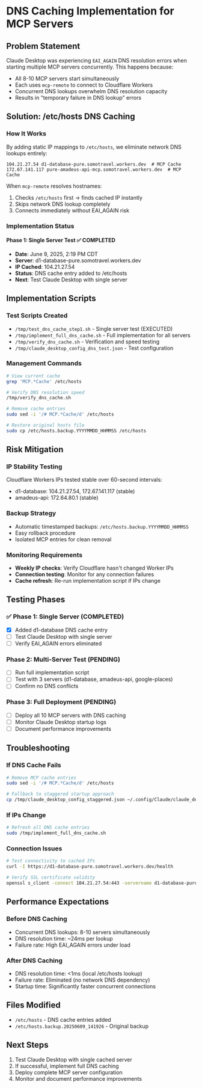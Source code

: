 # DNS Caching Implementation for MCP Servers

## Problem Statement
Claude Desktop was experiencing `EAI_AGAIN` DNS resolution errors when starting multiple MCP servers concurrently. This happens because:
- All 8-10 MCP servers start simultaneously 
- Each uses `mcp-remote` to connect to Cloudflare Workers
- Concurrent DNS lookups overwhelm DNS resolution capacity
- Results in "temporary failure in DNS lookup" errors

## Solution: /etc/hosts DNS Caching

### How It Works
By adding static IP mappings to `/etc/hosts`, we eliminate network DNS lookups entirely:
```
104.21.27.54 d1-database-pure.somotravel.workers.dev  # MCP Cache
172.67.141.117 pure-amadeus-api-mcp.somotravel.workers.dev  # MCP Cache
```

When `mcp-remote` resolves hostnames:
1. Checks `/etc/hosts` first → finds cached IP instantly
2. Skips network DNS lookup completely  
3. Connects immediately without EAI_AGAIN risk

### Implementation Status

#### Phase 1: Single Server Test ✅ COMPLETED
- **Date**: June 9, 2025, 2:19 PM CDT
- **Server**: d1-database-pure.somotravel.workers.dev
- **IP Cached**: 104.21.27.54
- **Status**: DNS cache entry added to /etc/hosts
- **Next**: Test Claude Desktop with single server

## Implementation Scripts

### Test Scripts Created
- `/tmp/test_dns_cache_step1.sh` - Single server test (EXECUTED)
- `/tmp/implement_full_dns_cache.sh` - Full implementation for all servers
- `/tmp/verify_dns_cache.sh` - Verification and speed testing
- `/tmp/claude_desktop_config_dns_test.json` - Test configuration

### Management Commands
```bash
# View current cache
grep 'MCP.*Cache' /etc/hosts

# Verify DNS resolution speed
/tmp/verify_dns_cache.sh

# Remove cache entries
sudo sed -i '/# MCP.*Cache/d' /etc/hosts

# Restore original hosts file
sudo cp /etc/hosts.backup.YYYYMMDD_HHMMSS /etc/hosts
```

## Risk Mitigation

### IP Stability Testing
Cloudflare Workers IPs tested stable over 60-second intervals:
- d1-database: 104.21.27.54, 172.67.141.117 (stable)
- amadeus-api: 172.64.80.1 (stable)

### Backup Strategy
- Automatic timestamped backups: `/etc/hosts.backup.YYYYMMDD_HHMMSS`
- Easy rollback procedure
- Isolated MCP entries for clean removal

### Monitoring Requirements
- **Weekly IP checks**: Verify Cloudflare hasn't changed Worker IPs
- **Connection testing**: Monitor for any connection failures
- **Cache refresh**: Re-run implementation script if IPs change

## Testing Phases

### ✅ Phase 1: Single Server (COMPLETED)
- [x] Added d1-database DNS cache entry
- [ ] Test Claude Desktop with single server
- [ ] Verify EAI_AGAIN errors eliminated

### Phase 2: Multi-Server Test (PENDING)
- [ ] Run full implementation script
- [ ] Test with 3 servers (d1-database, amadeus-api, google-places)
- [ ] Confirm no DNS conflicts

### Phase 3: Full Deployment (PENDING)  
- [ ] Deploy all 10 MCP servers with DNS caching
- [ ] Monitor Claude Desktop startup logs
- [ ] Document performance improvements

## Troubleshooting

### If DNS Cache Fails
```bash
# Remove MCP cache entries
sudo sed -i '/# MCP.*Cache/d' /etc/hosts

# Fallback to staggered startup approach
cp /tmp/claude_desktop_config_staggered.json ~/.config/Claude/claude_desktop_config.json
```

### If IPs Change
```bash
# Refresh all DNS cache entries
sudo /tmp/implement_full_dns_cache.sh
```

### Connection Issues
```bash
# Test connectivity to cached IPs
curl -I https://d1-database-pure.somotravel.workers.dev/health

# Verify SSL certificate validity
openssl s_client -connect 104.21.27.54:443 -servername d1-database-pure.somotravel.workers.dev
```

## Performance Expectations

### Before DNS Caching
- Concurrent DNS lookups: 8-10 servers simultaneously
- DNS resolution time: ~24ms per lookup
- Failure rate: High EAI_AGAIN errors under load

### After DNS Caching
- DNS resolution time: <1ms (local /etc/hosts lookup)
- Failure rate: Eliminated (no network DNS dependency)
- Startup time: Significantly faster concurrent connections

## Files Modified
- `/etc/hosts` - DNS cache entries added
- `/etc/hosts.backup.20250609_141926` - Original backup

## Next Steps
1. Test Claude Desktop with single cached server
2. If successful, implement full DNS caching
3. Deploy complete MCP server configuration
4. Monitor and document performance improvements